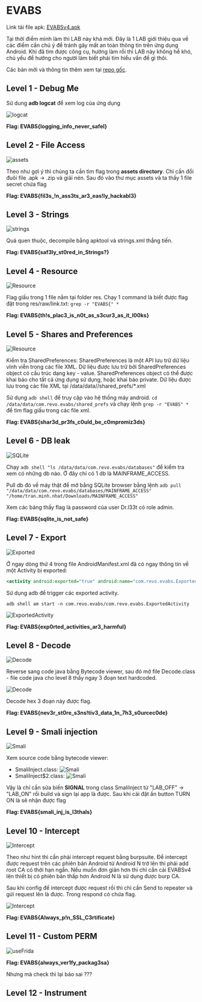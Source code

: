 # EVABS

Link tải file apk: [EVABSv4.apk](https://github.com/MinhNhatTran/Android-CTF/blob/master/EVABS/EVABSv4.apk)

Tại thời điểm mình làm thì LAB này khá mới. Đây là 1 LAB giới thiệu qua về các điểm cần chú ý để tránh gây mất an toàn thông tin trên ứng dụng Android. Khi đã tìm được công cụ, hướng làm rồi thì LAB này không hề khó, chủ yếu để hướng cho người làm biết phải tìm hiểu vấn đề gì thôi.

Các bản mới và thông tin thêm xem tại [repo gốc](https://github.com/abhi-r3v0/EVABS).

## Level 1 - Debug Me

Sử dung **adb logcat** để xem log của ứng dụng

![logcat](https://github.com/MinhNhatTran/Android-CTF/blob/master/EVABS/image/lv1-0.PNG)

**Flag: EVABS{logging_info_never_safel}**

## Level 2 - File Access

![assets](https://github.com/MinhNhatTran/Android-CTF/blob/master/EVABS/image/lv2-0.png)

Theo như gợi ý thì chúng ta cần tìm flag trong **assets directory**. Chỉ cần đổi đuôi file .apk -> .zip và giải nén. Sau đó vào thư mục assets và ta thấy 1 file secret chứa flag

**Flag: EVABS{fil3s_!n_ass3ts_ar3_eas!ly_hackabl3}**

## Level 3 - Strings

![strings](https://github.com/MinhNhatTran/Android-CTF/blob/master/EVABS/image/lv3-0.png)

Quá quen thuộc, decompile bằng apktool và strings.xml thẳng tiến.

**Flag: EVABS{saf3ly_st0red_in_Strings?}**

## Level 4 - Resource

![Resource](https://github.com/MinhNhatTran/Android-CTF/blob/master/EVABS/image/lv4-0.png)

Flag giấu trong 1 file nằm tại folder res. Chạy 1 command là biết được flag đặt trong res/raw/link.txt: ``` grep -r "EVABS{" * ```

**Flag: EVABS{th!s_plac3_is_n0t_as_s3cur3_as_it_l00ks}**

## Level 5 - Shares and Preferences

![Resource](https://github.com/MinhNhatTran/Android-CTF/blob/master/EVABS/image/lv5-0.png)

Kiểm tra SharedPreferences: SharedPreferences là một API lưu trữ dữ liệu vĩnh viễn trong các file XML. Dữ liệu được lưu trữ bởi SharedPreferences object có cấu trúc dạng key - value. SharedPreferences object có thể được khai báo cho tất cả ứng dụng sử dụng, hoặc khai báo private. Dữ liệu được lưu trong các file XML tại /data/data/<package-name>/shared_prefs/*.xml

Sử dụng ``` adb shell ``` để truy cập vào hệ thống máy android. ``` cd /data/data/com.revo.evabs/shared_prefs ``` và chạy lệnh ``` grep -r "EVABS" * ``` để tìm flag giấu trong các file xml.

**Flag: EVABS{shar3d_pr3fs_c0uld_be_c0mpromiz3ds}**

## Level 6 - DB leak

![SQLite](https://github.com/MinhNhatTran/Android-CTF/blob/master/EVABS/image/lv6-0.png)

Chạy ``` adb shell "ls /data/data/com.revo.evabs/databases" ``` để kiểm tra xem có những db nào. Ở đây chỉ có 1 db là MAINFRAME_ACCESS.

Pull db đó về máy thật để mở bằng SQLite browser bằng lệnh ``` adb pull "/data/data/com.revo.evabs/databases/MAINFRAME_ACCESS" "/home/tran.minh.nhat/Downloads/MAINFRAME_ACCESS" ```

Xem các bảng thấy flag là password của user Dr.l33t có role admin.

**Flag: EVABS{sqlite_is_not_safe}**

## Level 7 - Export

![Exported](https://github.com/MinhNhatTran/Android-CTF/blob/master/EVABS/image/lv7-0.png)

Ở ngay dòng thứ 4 trong file AndroidManifest.xml đã có ngay thông tin về một Activity bị exported:
```xml
<activity android:exported="true" android:name="com.revo.evabs.ExportedActivity"/>
```

Sử dụng adb để trigger các exported activity.
```
adb shell am start -n com.revo.evabs/com.revo.evabs.ExportedActivity
```

![ExportedActivity](https://github.com/MinhNhatTran/Android-CTF/blob/master/EVABS/image/lv7-1.png)

**Flag: EVABS{exp0rted_activities_ar3_harmful}**

## Level 8 - Decode

![Decode](https://github.com/MinhNhatTran/Android-CTF/blob/master/EVABS/image/lv8-0.png)

Reverse sang code java bằng Bytecode viewer, sau đó mở file Decode.class - file code java cho level 8 thấy ngay 3 đoạn text hardcoded.

![Decode](https://github.com/MinhNhatTran/Android-CTF/blob/master/EVABS/image/lv8-1.png)

Decode hex 3 đoạn này được flag.

**Flag: EVABS{nev3r_st0re_s3ns!tiv3_data_1n_7h3_s0urcec0de}**

## Level 9 - Smali injection

![Smali](https://github.com/MinhNhatTran/Android-CTF/blob/master/EVABS/image/lv9-0.png)

Xem source code bằng bytecode viewer:
- SmaliInject.class:
![Smali](https://github.com/MinhNhatTran/Android-CTF/blob/master/EVABS/image/lv9-1.png)
- SmaliInject$2.class:
![Smali](https://github.com/MinhNhatTran/Android-CTF/blob/master/EVABS/image/lv9-2.png)

Vậy là chỉ cần sửa biến **SIGNAL** trong class SmaliInject từ "LAB_OFF" -> "LAB_ON" rồi build và sign lại app là được. Sau khi cài đặt ấn button TURN ON là sẽ nhận được flag

**Flag: EVABS{smali_inj_is_l3thals}**

## Level 10 - Intercept

![Intercept](https://github.com/MinhNhatTran/Android-CTF/blob/master/EVABS/image/lv10-0.png)

Theo như hint thì cần phải intercept request bằng burpsuite. Để intercept được request trên các phiên bản Android từ Android N trở lên thì phải add root CA có thời hạn ngắn. Nếu muốn đơn giản hơn thì chỉ cần cài EVABSv4 lên thiết bị có phiên bản thấp hơn Android N là sử dụng được burp CA.

Sau khi config để intercept được request rồi thì chỉ cần Send to repeater và gửi request lên là được. Trong respond có chứa flag.

![Intercept](https://github.com/MinhNhatTran/Android-CTF/blob/master/EVABS/image/lv10-1.png)

**Flag: EVABS{Always_p!n_SSL_C3rtificate}**

## Level 11 - Custom PERM

![useFrida](https://github.com/MinhNhatTran/Android-CTF/blob/master/EVABS/image/lv11-1.png)

**Flag: EVABS{always_ver1fy_packag3sa}**

Nhưng mà check thì lại báo sai ???

## Level 12 - Instrument
